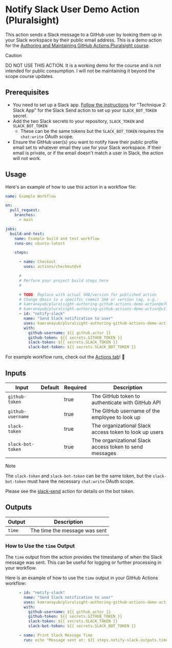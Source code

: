 # Notify Slack User Demo Action (Pluralsight)

<!--
[![GitHub Super-Linter](https://github.com/actions/hello-world-javascript-action/actions/workflows/linter.yml/badge.svg)](https://github.com/super-linter/super-linter)
![CI](https://github.com/actions/hello-world-javascript-action/actions/workflows/ci.yml/badge.svg)
-->

This action sends a Slack message to a GitHub user by looking them up in your Slack workspace by their public email address. This is a demo action for the [Authoring and Maintaining GitHub Actions Pluralsight course](https://github.com/kamranayub/pluralsight-course-authoring-maintaining-github-actions).

> [!CAUTION]
>
> DO NOT USE THIS ACTION. It is a working demo for the course and 
> is not intended for public consumption. I will not be maintaining 
> it beyond the scope course updates.

## Prerequisites

- You need to set up a Slack app. [Follow the instructions](https://github.com/slackapi/slack-github-action?tab=readme-ov-file#technique-2-slack-app) for "Technique 2: Slack App" for the Slack Send action to set up your `SLACK_BOT_TOKEN` secret.
- Add the two Slack secrets to your repository, `SLACK_TOKEN` and `SLACK_BOT_TOKEN`
  - These can be the same tokens but the `SLACK_BOT_TOKEN` requires the `chat:write` OAuth scope.
- Ensure the GitHub user(s) you want to notify have their public profile email set to whatever email they use for your Slack workspace. If their email is private, or if the email doesn't match a user in Slack, the action will not work.

## Usage

Here's an example of how to use this action in a workflow file:

```yaml
name: Example Workflow

on:
  pull_request:
    branches:
      - main

jobs:
  build-and-test:
    name: Example build and test workflow
    runs-on: ubuntu-latest

    steps:

      - name: Checkout
        uses: actions/checkout@v4

      #
      # Perform your project build steps here
      #

      # TODO: Replace with actual SHA/version for published action
      # Change @main to a specific commit SHA or version tag, e.g.:
      # kamranayub/pluralsight-authoring-github-actions-demo-action@e76147da8e5c81eaf017dede5645551d4b94427b
      # kamranayub/pluralsight-authoring-github-actions-demo-action@v1.0.0
      - id: "notify-slack"
        name: "Send Slack notification to user"
        uses: kamranayub/pluralsight-authoring-github-actions-demo-action@main
        with:
          github-username: ${{ github.actor }}
          github-token: ${{ secrets.GITHUB_TOKEN }}
          slack-token: ${{ secrets.SLACK_TOKEN }}
          slack-bot-token: ${{ secrets.SLACK_BOT_TOKEN }}
```

For example workflow runs, check out the
[Actions tab](https://github.com/kamranayub/pluralsight-authoring-github-actions-demo-action/actions)!
:rocket:

## Inputs

| Input             | Default | Required | Description                                           |
| ----------------- | ------- | -------- | ----------------------------------------------------- |
| `github-token`    |         | true     | The GitHub token to authenticate with GitHub API      |
| `github-username` |         | true     | The GitHub username of the employee to look up        |
| `slack-token`     |         | true     | The organizational Slack access token to look up users|
| `slack-bot-token` |         | true     | The organizational Slack access token to send messages|

> [!NOTE]
>
> The `slack-token` and `slack-bot-token` can be the same token, but the `slack-bot-token` must have the necessary `chat:write` OAuth scope.
>
> Please see the [slack-send](https://github.com/slackapi/slack-github-action?tab=readme-ov-file#technique-2-slack-app) action for details on the bot token.

## Outputs

| Output | Description                   |
| ------ | ----------------------------- |
| `time` | The time the message was sent |


### How to Use the `time` Output

The `time` output from the action provides the timestamp of when the Slack message was sent. This can be useful for logging or further processing in your workflow.

Here is an example of how to use the `time` output in your GitHub Actions workflow:

```yaml
      - id: "notify-slack"
        name: "Send Slack notification to user"
        uses: kamranayub/pluralsight-authoring-github-actions-demo-action@main
        with:
          github-username: ${{ github.actor }}
          github-token: ${{ secrets.GITHUB_TOKEN }}
          slack-token: ${{ secrets.SLACK_TOKEN }}
          slack-bot-token: ${{ secrets.SLACK_BOT_TOKEN }}

      - name: Print Slack Message Time
        run: echo "Message sent at: ${{ steps.notify-slack.outputs.time }}"
```